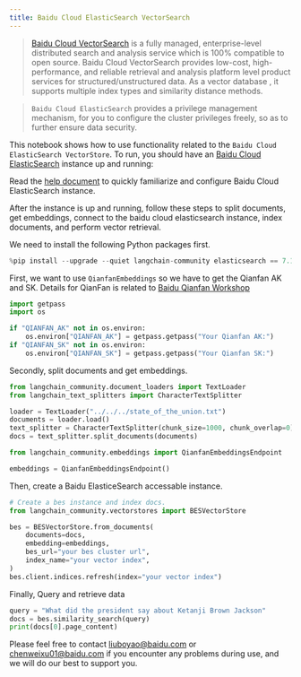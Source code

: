 ```yaml
---
title: Baidu Cloud ElasticSearch VectorSearch
---
```


>[Baidu Cloud VectorSearch](https://cloud.baidu.com/doc/BES/index.html?from=productToDoc) is a fully managed, enterprise-level distributed search and analysis service which is 100% compatible to open source. Baidu Cloud VectorSearch provides low-cost, high-performance, and reliable retrieval and analysis platform level product services for structured/unstructured data. As a vector database , it supports multiple index types and similarity distance methods.

>`Baidu Cloud ElasticSearch` provides a privilege management mechanism, for you to  configure the cluster privileges freely, so as to further ensure data security.

This notebook shows how to use functionality related to the `Baidu Cloud ElasticSearch VectorStore`.
To run, you should have an [Baidu Cloud ElasticSearch](https://cloud.baidu.com/product/bes.html) instance up and running:

Read the [help document](https://cloud.baidu.com/doc/BES/s/8llyn0hh4 ) to quickly familiarize and configure Baidu Cloud ElasticSearch instance.

After the instance is up and running, follow these steps to split documents, get embeddings, connect to the baidu cloud elasticsearch instance, index documents, and perform vector retrieval.

We need to install the following Python packages first.

```python
%pip install --upgrade --quiet langchain-community elasticsearch == 7.11.0
```

First, we want to use `QianfanEmbeddings` so we have to get the Qianfan AK and SK. Details for QianFan is related to [Baidu Qianfan Workshop](https://cloud.baidu.com/product/wenxinworkshop)

```python
import getpass
import os

if "QIANFAN_AK" not in os.environ:
    os.environ["QIANFAN_AK"] = getpass.getpass("Your Qianfan AK:")
if "QIANFAN_SK" not in os.environ:
    os.environ["QIANFAN_SK"] = getpass.getpass("Your Qianfan SK:")
```

Secondly, split documents and get embeddings.

```python
from langchain_community.document_loaders import TextLoader
from langchain_text_splitters import CharacterTextSplitter

loader = TextLoader("../../../state_of_the_union.txt")
documents = loader.load()
text_splitter = CharacterTextSplitter(chunk_size=1000, chunk_overlap=0)
docs = text_splitter.split_documents(documents)

from langchain_community.embeddings import QianfanEmbeddingsEndpoint

embeddings = QianfanEmbeddingsEndpoint()
```

Then, create a Baidu ElasticeSearch accessable instance.

```python
# Create a bes instance and index docs.
from langchain_community.vectorstores import BESVectorStore

bes = BESVectorStore.from_documents(
    documents=docs,
    embedding=embeddings,
    bes_url="your bes cluster url",
    index_name="your vector index",
)
bes.client.indices.refresh(index="your vector index")
```

Finally, Query and retrieve data

```python
query = "What did the president say about Ketanji Brown Jackson"
docs = bes.similarity_search(query)
print(docs[0].page_content)
```

Please feel free to contact [liuboyao@baidu.com](mailto:liuboyao@baidu.com) or [chenweixu01@baidu.com](mailto:chenweixu01@baidu.com) if you encounter any problems during use, and we will do our best to support you.
